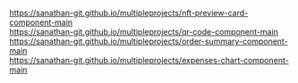 
  https://sanathan-git.github.io/multipleprojects/nft-preview-card-component-main
 <br>
  https://sanathan-git.github.io/multipleprojects/qr-code-component-main
 <br>
  https://sanathan-git.github.io/multipleprojects/order-summary-component-main
 <br>
  https://sanathan-git.github.io/multipleprojects/expenses-chart-component-main

